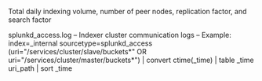 Total daily indexing volume, number of peer nodes, replication factor, and search factor



splunkd_access.log – Indexer cluster communication logs
– Example:
index=_internal sourcetype=splunkd_access
(uri="/services/cluster/slave/buckets*" OR uri="/services/cluster/master/buckets*")
| convert ctime(_time) | table _time uri_path | sort _time


